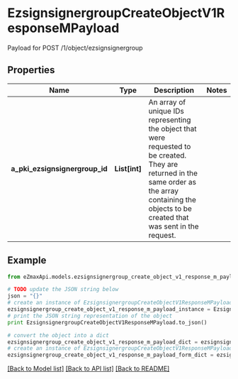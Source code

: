 # EzsignsignergroupCreateObjectV1ResponseMPayload

Payload for POST /1/object/ezsignsignergroup

## Properties
Name | Type | Description | Notes
------------ | ------------- | ------------- | -------------
**a_pki_ezsignsignergroup_id** | **List[int]** | An array of unique IDs representing the object that were requested to be created.  They are returned in the same order as the array containing the objects to be created that was sent in the request. | 

## Example

```python
from eZmaxApi.models.ezsignsignergroup_create_object_v1_response_m_payload import EzsignsignergroupCreateObjectV1ResponseMPayload

# TODO update the JSON string below
json = "{}"
# create an instance of EzsignsignergroupCreateObjectV1ResponseMPayload from a JSON string
ezsignsignergroup_create_object_v1_response_m_payload_instance = EzsignsignergroupCreateObjectV1ResponseMPayload.from_json(json)
# print the JSON string representation of the object
print EzsignsignergroupCreateObjectV1ResponseMPayload.to_json()

# convert the object into a dict
ezsignsignergroup_create_object_v1_response_m_payload_dict = ezsignsignergroup_create_object_v1_response_m_payload_instance.to_dict()
# create an instance of EzsignsignergroupCreateObjectV1ResponseMPayload from a dict
ezsignsignergroup_create_object_v1_response_m_payload_form_dict = ezsignsignergroup_create_object_v1_response_m_payload.from_dict(ezsignsignergroup_create_object_v1_response_m_payload_dict)
```
[[Back to Model list]](../README.md#documentation-for-models) [[Back to API list]](../README.md#documentation-for-api-endpoints) [[Back to README]](../README.md)


